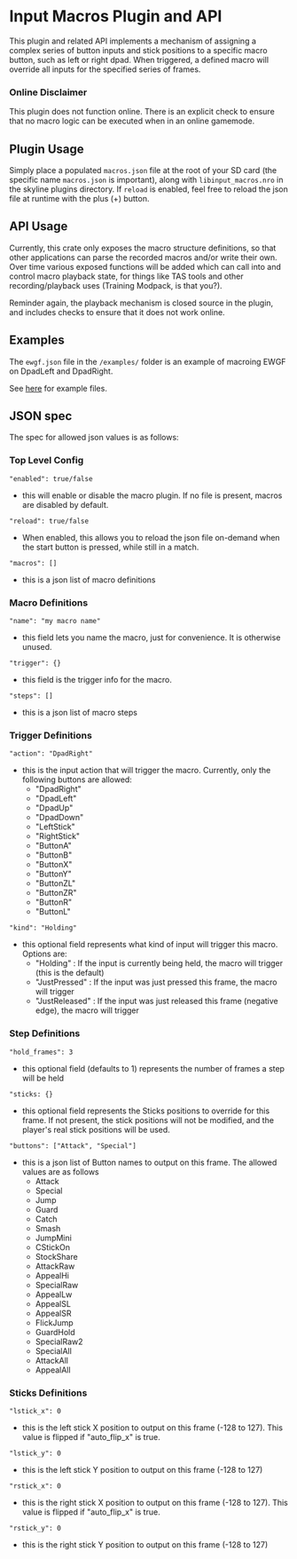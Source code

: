 # Input Macros Plugin and API
This plugin and related API implements a mechanism of assigning a complex series of button inputs and stick positions to a specific macro button, such as left or right dpad. When triggered, a defined macro will override all inputs for the specified series of frames. 

### Online Disclaimer
This plugin does not function online. There is an explicit check to ensure that no macro logic can be executed when in an online gamemode.

## Plugin Usage
Simply place a populated `macros.json` file at the root of your SD card (the specific name `macros.json` is important), along with `libinput_macros.nro` in the skyline plugins directory. If `reload` is enabled, feel free to reload the json file at runtime with the plus (+) button.

## API Usage
Currently, this crate only exposes the macro structure definitions, so that other applications can parse the recorded macros and/or write their own. Over time various exposed functions will be added which can call into and control macro playback state, for things like TAS tools and other recording/playback uses (Training Modpack, is that you?). 

Reminder again, the playback mechanism is closed source in the plugin, and includes checks to ensure that it does not work online.

## Examples
The `ewgf.json` file in the `/examples/` folder is an example of macroing EWGF on DpadLeft and DpadRight.

See [here](https://github.com/techyCoder81/input-macros/tree/master/examples) for example files.

## JSON spec
The spec for allowed json values is as follows:
### Top Level Config
`"enabled": true/false`
- this will enable or disable the macro plugin. If no file is present, macros are disabled by default.

`"reload": true/false`
- When enabled, this allows you to reload the json file on-demand when the start button is pressed, while still in a match.

`"macros": []`
- this is a json list of macro definitions


### Macro Definitions
`"name": "my macro name"`
- this field lets you name the macro, just for convenience. It is otherwise unused.

`"trigger": {}`
- this field is the trigger info for the macro.

`"steps": []`
- this is a json list of macro steps


### Trigger Definitions
`"action": "DpadRight"`
- this is the input action that will trigger the macro. Currently, only the following buttons are allowed:
    - "DpadRight"
    - "DpadLeft"
    - "DpadUp"
    - "DpadDown"
    - "LeftStick"
    - "RightStick"
    - "ButtonA"
    - "ButtonB"
    - "ButtonX"
    - "ButtonY"
    - "ButtonZL"
    - "ButtonZR"
    - "ButtonR"
    - "ButtonL"

`"kind": "Holding"`
- this optional field represents what kind of input will trigger this macro. Options are:
    - "Holding" : If the input is currently being held, the macro will trigger (this is the default)
    - "JustPressed" : If the input was just pressed this frame, the macro will trigger
    - "JustReleased" : If the input was just released this frame (negative edge), the macro will trigger


### Step Definitions

`"hold_frames": 3`
- this optional field (defaults to 1) represents the number of frames a step will be held

`"sticks: {}`
- this optional field represents the Sticks positions to override for this frame. If not present, the stick positions will not be modified, and the player's real stick positions will be used.

`"buttons": ["Attack", "Special"]`
- this is a json list of Button names to output on this frame. The allowed values are as follows
    - Attack
    - Special
    - Jump
    - Guard
    - Catch
    - Smash
    - JumpMini
    - CStickOn
    - StockShare
    - AttackRaw
    - AppealHi
    - SpecialRaw
    - AppealLw
    - AppealSL
    - AppealSR
    - FlickJump
    - GuardHold
    - SpecialRaw2
    - SpecialAll
    - AttackAll
    - AppealAll


### Sticks Definitions
`"lstick_x": 0`
- this is the left stick X position to output on this frame (-128 to 127). This value is flipped if "auto_flip_x" is true.

`"lstick_y": 0`
- this is the left stick Y position to output on this frame (-128 to 127)

`"rstick_x": 0`
- this is the right stick X position to output on this frame (-128 to 127). This value is flipped if "auto_flip_x" is true.

`"rstick_y": 0`
- this is the right stick Y position to output on this frame (-128 to 127)

